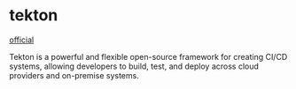 # tekton

[official](https://tekton.dev/)

Tekton is a powerful and flexible open-source framework for creating CI/CD systems, allowing developers to build, test, and deploy across cloud providers and on-premise systems.
